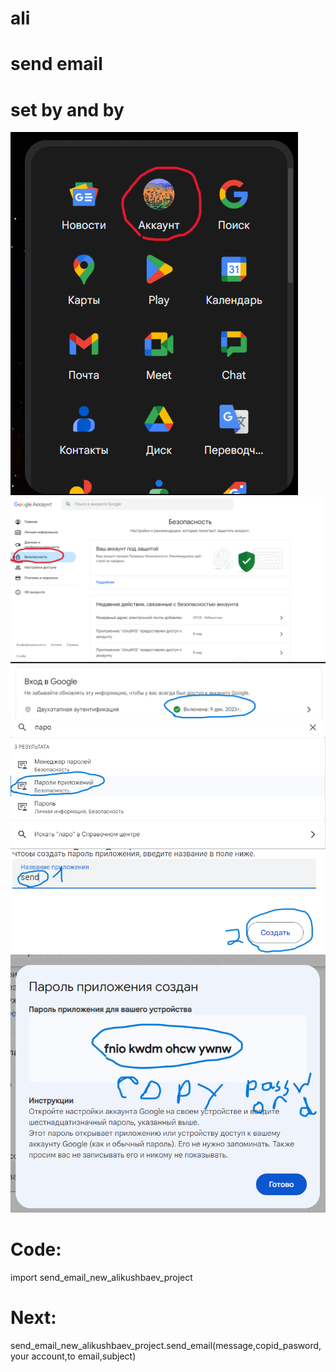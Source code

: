 ﻿# ali
# send email
# set by and by
![img](https://raw.githubusercontent.com/alikushbaev/ali/main/1.png)
![img](https://raw.githubusercontent.com/alikushbaev/ali/main/2.png)
![img](https://raw.githubusercontent.com/alikushbaev/ali/main/3.png)
![img](https://raw.githubusercontent.com/alikushbaev/ali/main/4.png)
![img](https://raw.githubusercontent.com/alikushbaev/ali/main/5.png)
![img](https://raw.githubusercontent.com/alikushbaev/ali/main/6.png)
# Code:
import send_email_new_alikushbaev_project
# Next:
send_email_new_alikushbaev_project.send_email(message,copid_pasword,your account,to email,subject)
